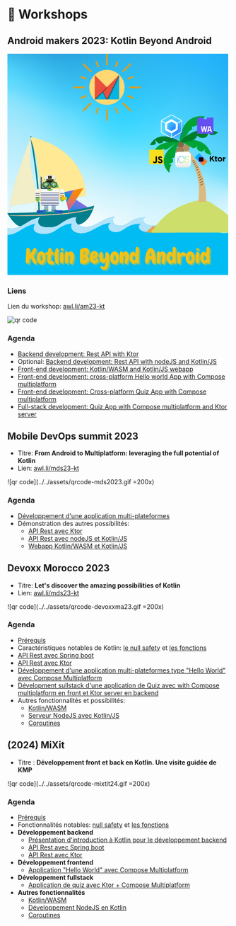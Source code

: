 # 📅 Workshops

## Android makers 2023: Kotlin Beyond Android

![am2023 logo](../../assets/Kotlin-Beyond-Android.png)

### Liens

Lien du workshop: [awl.li/am23-kt](https://awl.li/am23-kt)

![qr code](../../assets/Androidmakers2023Kotlinshortlink.svg)

### Agenda

- [Backend development: Rest API with Ktor](../backend-development/#ktor)
- Optional: [Backend development: Rest API with nodeJS and Kotlin/JS](../backend-development/#ktor)
- [Front-end development: Kotlin/WASM and Kotlin/JS webapp](../front-development/#kotlin-js-and-kotlin-wasm)
- [Front-end development: cross-platform Hello world App with Compose multiplatform](../front-development/#compose)
- [Front-end development: Cross-platform Quiz App with Compose multiplatform](https://worldline.github.io/learning-kotlin-multiplatform/)
- [Full-stack development: Quiz App with Compose multiplatform and Ktor server](../other-technologies/#pw-add-a-ktor-server-app)

## Mobile DevOps summit 2023

- Titre: **From Android to Multiplatform: leveraging the full potential of Kotlin**
- Lien: [awl.li/mds23-kt](https://awl.li/mds23-kt)

![qr code](../../assets/qrcode-mds2023.gif =200x)

### Agenda

- [Développement d'une application multi-plateformes](../other-technologies/#pw-add-a-ktor-server-app)
- Démonstration des autres possibilités:
  - [API Rest avec Ktor](../backend-development/#ktor)
  - [API Rest avec nodeJS et Kotlin/JS](../backend-development/#ktor)
  - [Webapp Kotlin/WASM et Kotlin/JS ](../front-development/#kotlin-js-and-kotlin-wasm)

## Devoxx Morocco 2023

- Titre: **Let's discover the amazing possibilities of Kotlin**
- Lien: [awl.li/mds23-kt](https://awl.li/devoxxma23-kt)

![qr code](../../assets/qrcode-devoxxma23.gif =200x)

### Agenda

- [Prérequis](../presentation/#prerequisites)
- Caractéristiques notables de Kotlin: [le null safety](../kotlin-features/#null-safety) et [les fonctions](../kotlin-features/#functions)
- [API Rest avec Spring boot](../backend-development/#spring-framework)
- [API Rest avec Ktor](../backend-development/#ktor)
- [Développement d'une application multi-plateformes type "Hello World" avec Compose Multiplatform](../front-development/#compose)
- [Dévelopment sullstack d'une application de Quiz avec with Compose multiplatform en front et Ktor server en backend](../other-technologies/#pw-add-a-ktor-server-app)
- Autres fonctionnalités et possibilités:
  - [Kotlin/WASM](../front-development/#kotlin-js-and-kotlin-wasm)
  - [Serveur NodeJS avec Kotlin/JS](../backend-development/#nodejs)
  - [Coroutines](../kotlin-features-advanced/#concurrency-and-coroutines)

## (2024) MiXit

- Titre : **Développement front et back en Kotlin. Une visite guidée de KMP**

![qr code](../../assets/qrcode-mixtit24.gif =200x)

### Agenda

- [Prérequis](../presentation/#prerequisites)
- Fonctionnalités notables: [null safety](../kotlin-features/#null-safety) et [les fonctions](../kotlin-features/#functions)
- **Développement backend**
  - [Présentation d'introduction à Kotlin pour le développement backend](https://speakerdeck.com/yostane/kotlin-pour-le-developpement-backend)
  - [API Rest avec Spring boot](../backend-development/#spring-framework)
  - [API Rest avec Ktor](../backend-development/#ktor)
- **Développement frontend**
  - [Application "Hello World" avec Compose Multiplatform](../front-development/#compose)
- **Développement fullstack**
  - [Application de quiz avec Ktor + Compose Multiplatform](../other-technologies/#pw-add-a-ktor-server-app)
- **Autres fonctionnalités**
  - [Kotlin/WASM](../front-development/#kotlin-js-and-kotlin-wasm)
  - [Développement NodeJS en Kotlin](../backend-development/#nodejs)
  - [Coroutines](../kotlin-features-advanced/#concurrency-and-coroutines)
